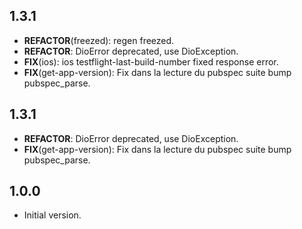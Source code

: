 ## 1.3.1

 - **REFACTOR**(freezed): regen freezed.
 - **REFACTOR**: DioError deprecated, use DioException.
 - **FIX**(ios): ios testflight-last-build-number fixed response error.
 - **FIX**(get-app-version): Fix dans la lecture du pubspec suite bump pubspec_parse.

## 1.3.1

 - **REFACTOR**: DioError deprecated, use DioException.
 - **FIX**(get-app-version): Fix dans la lecture du pubspec suite bump pubspec_parse.

## 1.0.0

- Initial version.
